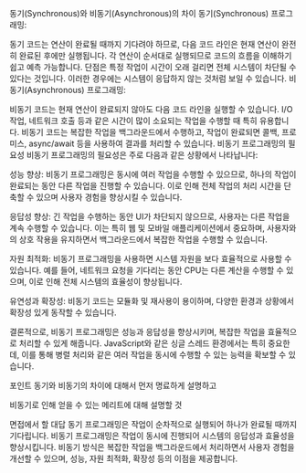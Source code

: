 동기(Synchronous)와 비동기(Asynchronous)의 차이
동기(Synchronous) 프로그래밍:

동기 코드는 연산이 완료될 때까지 기다려야 하므로, 다음 코드 라인은 현재 연산이 완전히 완료된 후에만 실행됩니다.
각 연산이 순서대로 실행되므로 코드의 흐름을 이해하기 쉽고 예측 가능합니다.
단점은 특정 작업이 시간이 오래 걸리면 전체 시스템이 차단될 수 있다는 것입니다. 이러한 경우에는 시스템이 응답하지 않는 것처럼 보일 수 있습니다.
비동기(Asynchronous) 프로그래밍:

비동기 코드는 현재 연산이 완료되지 않아도 다음 코드 라인을 실행할 수 있습니다.
I/O 작업, 네트워크 호출 등과 같은 시간이 많이 소요되는 작업을 수행할 때 특히 유용합니다.
비동기 코드는 복잡한 작업을 백그라운드에서 수행하고, 작업이 완료되면 콜백, 프로미스, async/await 등을 사용하여 결과를 처리할 수 있습니다.
비동기 프로그래밍의 필요성
비동기 프로그래밍의 필요성은 주로 다음과 같은 상황에서 나타납니다:

성능 향상:
비동기 프로그래밍은 동시에 여러 작업을 수행할 수 있으므로, 하나의 작업이 완료되는 동안 다른 작업을 진행할 수 있습니다. 이로 인해 전체 작업의 처리 시간을 단축할 수 있으며 사용자 경험을 향상시킬 수 있습니다.

응답성 향상:
긴 작업을 수행하는 동안 UI가 차단되지 않으므로, 사용자는 다른 작업을 계속 수행할 수 있습니다. 이는 특히 웹 및 모바일 애플리케이션에서 중요하며, 사용자와의 상호 작용을 유지하면서 백그라운드에서 복잡한 작업을 수행할 수 있습니다.

자원 최적화:
비동기 프로그래밍을 사용하면 시스템 자원을 보다 효율적으로 사용할 수 있습니다. 예를 들어, 네트워크 요청을 기다리는 동안 CPU는 다른 계산을 수행할 수 있으며, 이로 인해 전체 시스템의 효율성이 향상됩니다.

유연성과 확장성:
비동기 코드는 모듈화 및 재사용이 용이하며, 다양한 환경과 상황에서 확장성 있게 동작할 수 있습니다.

결론적으로, 비동기 프로그래밍은 성능과 응답성을 향상시키며, 복잡한 작업을 효율적으로 처리할 수 있게 해줍니다. JavaScript와 같은 싱글 스레드 환경에서는 특히 중요한데, 이를 통해 병렬 처리와 같은 여러 작업을 동시에 수행할 수 있는 능력을 확보할 수 있습니다.

포인트
동기와 비동기의 차이에 대해서 먼저 명료하게 설명하고

비동기로 인해 얻을 수 있는 메리트에 대해 설명할 것

면접에서 할 대답
동기 프로그래밍은 작업이 순차적으로 실행되어 하나가 완료될 때까지 기다립니다. 비동기 프로그래밍은 작업이 동시에 진행되어 시스템의 응답성과 효율성을 향상시킵니다. 비동기 방식은 복잡한 작업을 백그라운드에서 처리하면서 사용자 경험을 개선할 수 있으며, 성능, 자원 최적화, 확장성 등의 이점을 제공합니다.


